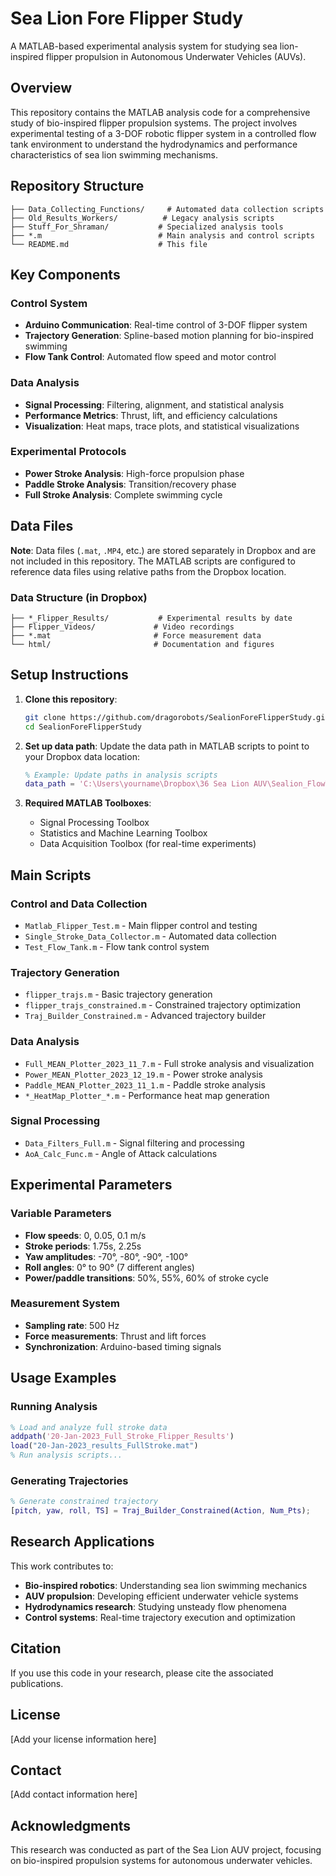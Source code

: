 # Sea Lion Fore Flipper Study

A MATLAB-based experimental analysis system for studying sea lion-inspired flipper propulsion in Autonomous Underwater Vehicles (AUVs).

## Overview

This repository contains the MATLAB analysis code for a comprehensive study of bio-inspired flipper propulsion systems. The project involves experimental testing of a 3-DOF robotic flipper system in a controlled flow tank environment to understand the hydrodynamics and performance characteristics of sea lion swimming mechanisms.

## Repository Structure

```
├── Data_Collecting_Functions/     # Automated data collection scripts
├── Old_Results_Workers/          # Legacy analysis scripts
├── Stuff_For_Shraman/           # Specialized analysis tools
├── *.m                          # Main analysis and control scripts
└── README.md                    # This file
```

## Key Components

### Control System
- **Arduino Communication**: Real-time control of 3-DOF flipper system
- **Trajectory Generation**: Spline-based motion planning for bio-inspired swimming
- **Flow Tank Control**: Automated flow speed and motor control

### Data Analysis
- **Signal Processing**: Filtering, alignment, and statistical analysis
- **Performance Metrics**: Thrust, lift, and efficiency calculations
- **Visualization**: Heat maps, trace plots, and statistical visualizations

### Experimental Protocols
- **Power Stroke Analysis**: High-force propulsion phase
- **Paddle Stroke Analysis**: Transition/recovery phase
- **Full Stroke Analysis**: Complete swimming cycle

## Data Files

**Note**: Data files (`.mat`, `.MP4`, etc.) are stored separately in Dropbox and are not included in this repository. The MATLAB scripts are configured to reference data files using relative paths from the Dropbox location.

### Data Structure (in Dropbox)
```
├── *_Flipper_Results/           # Experimental results by date
├── Flipper_Videos/             # Video recordings
├── *.mat                       # Force measurement data
└── html/                       # Documentation and figures
```

## Setup Instructions

1. **Clone this repository**:
   ```bash
   git clone https://github.com/dragorobots/SealionForeFlipperStudy.git
   cd SealionForeFlipperStudy
   ```

2. **Set up data path**: Update the data path in MATLAB scripts to point to your Dropbox data location:
   ```matlab
   % Example: Update paths in analysis scripts
   data_path = 'C:\Users\yourname\Dropbox\36 Sea Lion AUV\Sealion_FlowTank\2022_10_06_Experiments_Folder\';
   ```

3. **Required MATLAB Toolboxes**:
   - Signal Processing Toolbox
   - Statistics and Machine Learning Toolbox
   - Data Acquisition Toolbox (for real-time experiments)

## Main Scripts

### Control and Data Collection
- `Matlab_Flipper_Test.m` - Main flipper control and testing
- `Single_Stroke_Data_Collector.m` - Automated data collection
- `Test_Flow_Tank.m` - Flow tank control system

### Trajectory Generation
- `flipper_trajs.m` - Basic trajectory generation
- `flipper_trajs_constrained.m` - Constrained trajectory optimization
- `Traj_Builder_Constrained.m` - Advanced trajectory builder

### Data Analysis
- `Full_MEAN_Plotter_2023_11_7.m` - Full stroke analysis and visualization
- `Power_MEAN_Plotter_2023_12_19.m` - Power stroke analysis
- `Paddle_MEAN_Plotter_2023_11_1.m` - Paddle stroke analysis
- `*_HeatMap_Plotter_*.m` - Performance heat map generation

### Signal Processing
- `Data_Filters_Full.m` - Signal filtering and processing
- `AoA_Calc_Func.m` - Angle of Attack calculations

## Experimental Parameters

### Variable Parameters
- **Flow speeds**: 0, 0.05, 0.1 m/s
- **Stroke periods**: 1.75s, 2.25s
- **Yaw amplitudes**: -70°, -80°, -90°, -100°
- **Roll angles**: 0° to 90° (7 different angles)
- **Power/paddle transitions**: 50%, 55%, 60% of stroke cycle

### Measurement System
- **Sampling rate**: 500 Hz
- **Force measurements**: Thrust and lift forces
- **Synchronization**: Arduino-based timing signals

## Usage Examples

### Running Analysis
```matlab
% Load and analyze full stroke data
addpath('20-Jan-2023_Full_Stroke_Flipper_Results')
load("20-Jan-2023_results_FullStroke.mat")
% Run analysis scripts...
```

### Generating Trajectories
```matlab
% Generate constrained trajectory
[pitch, yaw, roll, TS] = Traj_Builder_Constrained(Action, Num_Pts);
```

## Research Applications

This work contributes to:
- **Bio-inspired robotics**: Understanding sea lion swimming mechanics
- **AUV propulsion**: Developing efficient underwater vehicle systems
- **Hydrodynamics research**: Studying unsteady flow phenomena
- **Control systems**: Real-time trajectory execution and optimization

## Citation

If you use this code in your research, please cite the associated publications.

## License

[Add your license information here]

## Contact

[Add contact information here]

## Acknowledgments

This research was conducted as part of the Sea Lion AUV project, focusing on bio-inspired propulsion systems for autonomous underwater vehicles.
